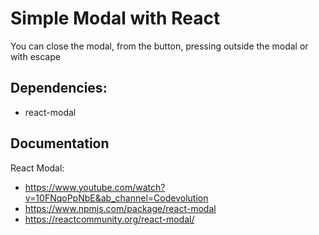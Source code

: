 # Simple Modal with React
You can close the modal, from the button, pressing outside the modal or with escape

## Dependencies:
- react-modal

## Documentation
React Modal:  
- https://www.youtube.com/watch?v=10FNqoPpNbE&ab_channel=Codevolution
- https://www.npmjs.com/package/react-modal
- https://reactcommunity.org/react-modal/
